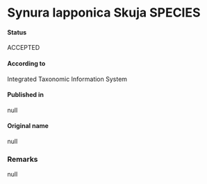Synura lapponica Skuja SPECIES
=======

#### Status
ACCEPTED

#### According to
Integrated Taxonomic Information System

#### Published in
null

#### Original name
null

### Remarks
null